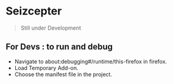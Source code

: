 # Seizcepter

> Still under Development

## For Devs : to run and debug
- Navigate to about:debugging#/runtime/this-firefox in firefox.
- Load Temporary Add-on.
- Choose the manifest file in the project.

